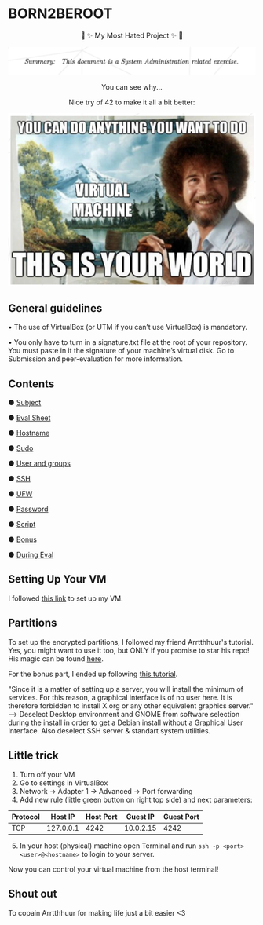 # BORN2BEROOT

<p align=center>
🌈 ✨ My Most Hated Project ✨ 🌈
</p>


![](Pics/crying.png)
<p align=center>
You can see why...
</p>




<p align=center>
Nice try of 42 to make it all a bit better:
</p>

![](Pics/bob.png)

## General guidelines
• The use of VirtualBox (or UTM if you can’t use VirtualBox) is mandatory.

• You only have to turn in a signature.txt file at the root of your repository. You
must paste in it the signature of your machine’s virtual disk. Go to Submission and
peer-evaluation for more information.

## Contents
● [Subject](https://github.com/maresverbrugge/BORN2BEROOT/blob/master/subject_B2BR.pdf)

● [Eval Sheet](https://github.com/maresverbrugge/BORN2BEROOT/blob/master/eval_sheet_b2br.pdf)

● [Hostname](https://github.com/maresverbrugge/BORN2BEROOT/tree/master/Hostname)

● [Sudo](https://github.com/maresverbrugge/BORN2BEROOT/tree/master/Sudo)

● [User and groups](https://github.com/maresverbrugge/BORN2BEROOT/tree/master/User_groups)

● [SSH](https://github.com/maresverbrugge/BORN2BEROOT/tree/master/SSH)

● [UFW](https://github.com/maresverbrugge/BORN2BEROOT/tree/master/UFW)

● [Password](https://github.com/maresverbrugge/BORN2BEROOT/tree/master/Password)

● [Script](https://github.com/maresverbrugge/BORN2BEROOT/tree/master/Script)

● [Bonus](https://github.com/maresverbrugge/BORN2BEROOT/tree/master/Bonus)

● [During Eval](https://github.com/maresverbrugge/BORN2BEROOT/tree/master/During_eval)



## Setting Up Your VM
I followed [this link](https://www.brianlinkletter.com/2012/10/installing-debian-linux-in-a-virtualbox-virtual-machine/) to set up my VM.

## Partitions
To set up the encrypted partitions, I followed my friend Arrtthhuur's tutorial. Yes, you might want to use it too, but ONLY if you promise to star his repo! His magic can be found [here](https://github.com/Arrtthhuur/Born2beRoot/blob/main/lvm/README.md#section).

For the bonus part, I ended up following [this tutorial](https://github.com/HEADLIGHTER/Born2BeRoot-42/blob/main/walkthrough37.txt#L23).

"Since it is a matter of setting up a server, you will install the minimum of services. For this reason, a graphical interface is of no user here. It is therefore forbidden to install X.org or any other equivalent graphics server."
--> Deselect Desktop environment and GNOME from software selection during the install in order to get a Debian install without a Graphical User Interface. Also deselect SSH server & standart system utilities.


## Little trick
1. Turn off your VM
2. Go to settings in VirtualBox
3. Network -> Adapter 1 -> Advanced -> Port forwarding
4. Add new rule (little green button on right top side) and next parameters:


 Protocol | Host IP | Host Port | Guest IP | Guest Port
 -----------|---------|-----------|----------|---------
 TCP | 127.0.0.1 | 4242 | 10.0.2.15 | 4242      

5. In your host (physical) machine open Terminal and run `ssh -p <port> <user>@<hostname>` to login to your server.

Now you can control your virtual machine from the host terminal!



## Shout out
To copain Arrtthhuur for making life just a bit easier <3
